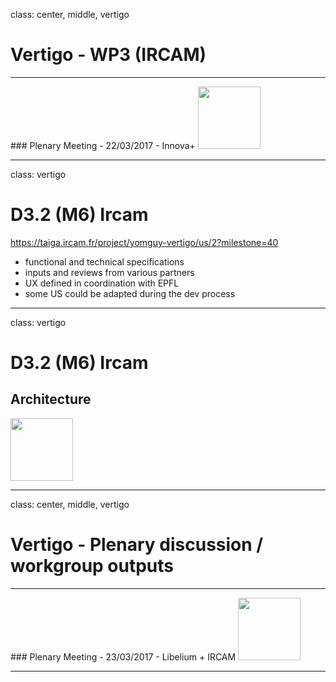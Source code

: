 class: center, middle, vertigo

# Vertigo - WP3 (IRCAM)
<hr>
### Plenary Meeting - 22/03/2017 - Innova+
<img src="img/vertigo_logo1.png" height="100px" />

---
class: vertigo

# D3.2 (M6) Ircam

https://taiga.ircam.fr/project/yomguy-vertigo/us/2?milestone=40

- functional and technical specifications
- inputs and reviews from various partners
- UX defined in coordination with EPFL
- some US could be adapted during the dev process

---
class: vertigo

# D3.2 (M6) Ircam

## Architecture

<img src="img/" height="100px" />

---
class: center, middle, vertigo

# Vertigo - Plenary discussion / workgroup outputs
<hr>
### Plenary Meeting - 23/03/2017 - Libelium + IRCAM
<img src="img/vertigo_logo1.png" height="100px" />

---
